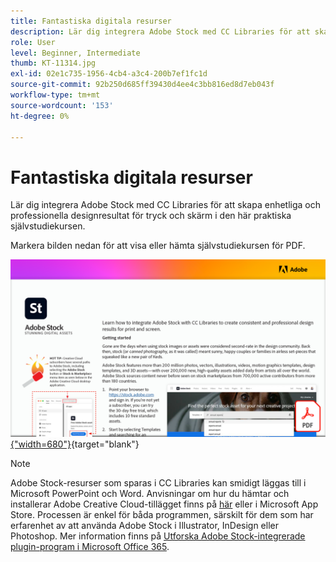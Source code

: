```yaml
---
title: Fantastiska digitala resurser
description: Lär dig integrera Adobe Stock med CC Libraries för att skapa enhetliga och professionella designresultat för tryck och skärm i den här praktiska självstudiekursen
role: User
level: Beginner, Intermediate
thumb: KT-11314.jpg
exl-id: 02e1c735-1956-4cb4-a3c4-200b7ef1fc1d
source-git-commit: 92b250d685ff39430d4ee4c3bb816ed8d7eb043f
workflow-type: tm+mt
source-wordcount: '153'
ht-degree: 0%

---
```


# Fantastiska digitala resurser

Lär dig integrera Adobe Stock med CC Libraries för att skapa enhetliga och professionella designresultat för tryck och skärm i den här praktiska självstudiekursen.

Markera bilden nedan för att visa eller hämta självstudiekursen för PDF.

[![Bild på första sidan av självstudiekursen](assets/Stunningdigitalassets.png){&quot;width=680&quot;}](assets/Stunning-Digital-Assets.pdf){target="blank"}

>[!NOTE]
>
>Adobe Stock-resurser som sparas i CC Libraries kan smidigt läggas till i Microsoft PowerPoint och Word. Anvisningar om hur du hämtar och installerar Adobe Creative Cloud-tillägget finns på [här](https://helpx.adobe.com/creative-cloud/help/libraries-addin-microsoft-office.html) eller i Microsoft App Store. Processen är enkel för båda programmen, särskilt för dem som har erfarenhet av att använda Adobe Stock i Illustrator, InDesign eller Photoshop. Mer information finns på [Utforska Adobe Stock-integrerade plugin-program i Microsoft Office 365](https://helpx.adobe.com/stock/help/microsoft-office-plug-ins.html).
